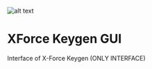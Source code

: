 ![alt text](https://github.com/JeanxPereira/XForce/blob/2018/Logo.png?raw=true)

# XForce Keygen GUI
Interface of X-Force Keygen (ONLY INTERFACE)
